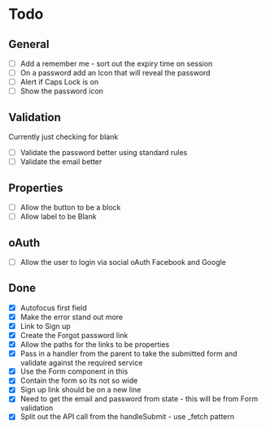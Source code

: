 # Todo

## General

- [ ] Add a remember me - sort out the expiry time on session
- [ ] On a password add an Icon that will reveal the password
- [ ] Alert if Caps Lock is on
- [ ] Show the password icon

## Validation

Currently just checking for blank

- [ ] Validate the password better using standard rules
- [ ] Validate the email better

## Properties

- [ ] Allow the button to be a block
- [ ] Allow label to be Blank

## oAuth

- [ ] Allow the user to login via social oAuth Facebook and Google

## Done

- [X] Autofocus first field
- [X] Make the error stand out more
- [X] Link to Sign up
- [X] Create the Forgot password link
- [X] Allow the paths for the links to be properties
- [X] Pass in a handler from the parent to take the submitted form and validate against the required service
- [X] Use the Form component in this
- [X] Contain the form so its not so wide
- [X] Sign up link should be on a new line
- [X] Need to get the email and password from state - this will be from Form validation
- [X] Split out the API call from the handleSubmit - use _fetch pattern
